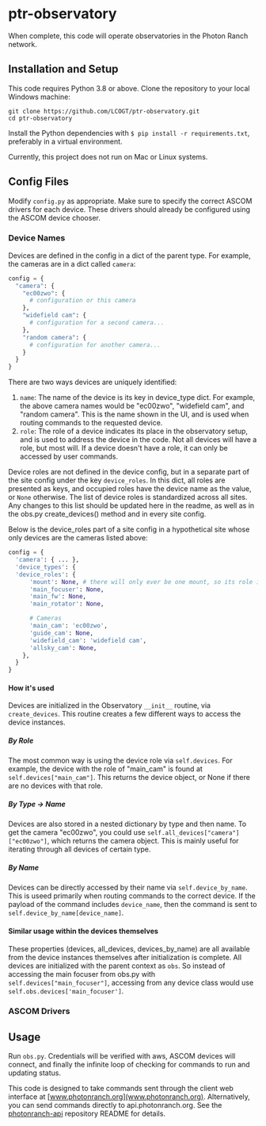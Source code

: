 # ptr-observatory

When complete, this code will operate observatories in the Photon Ranch network. 

## Installation and Setup

This code requires Python 3.8 or above. Clone the repository to your local Windows machine:

```
git clone https://github.com/LCOGT/ptr-observatory.git
cd ptr-observatory
```

Install the Python dependencies with `$ pip install -r requirements.txt`, preferably in a virtual environment.

Currently, this project does not run on Mac or Linux systems.

## Config Files

Modify `config.py` as appropriate. Make sure to specify the correct ASCOM drivers for each device.
These drivers should already be configured using the ASCOM device chooser.

### Device Names

Devices are defined in the config in a dict of the parent type. For example, the cameras are in a dict called `camera`:
```python
config = {
  "camera": {
    "ec00zwo": {
      # configuration or this camera
    },
    "widefield cam": { 
      # configuration for a second camera...
    },
    "random camera": {
      # configuration for another camera...
    }
  }
}
```

There are two ways devices are uniquely identified:

1. `name`: The name of the device is its key in device_type dict. For example, the above camera names would be
   "ec00zwo", "widefield cam", and "random camera". This is the name shown in the UI, and is used when routing commands
   to the requested device.
2. `role`: The role of a device indicates its place in the observatory setup, and is used to address the device in the
   code. Not all devices will have a role, but most will. If a device doesn't have a role, it can only be accessed by 
   user commands.

Device roles are not defined in the device config, but in a separate part of the site config under the key `device_roles`.
In this dict, all roles are presented as keys, and occupied roles have the device name as the value, or `None` otherwise.
The list of device roles is standardized across all sites. Any changes to this list should be updated here in the readme,
as well as in the obs.py create_devices() method and in every site config.

Below is the device_roles part of a site config in a hypothetical site whose only devices are the cameras listed above:

```python
config = {
  'camera': { ... },
  'device_types': {
  'device_roles': {
      'mount': None, # there will only ever be one mount, so its role is simply "mount"
      'main_focuser': None,
      'main_fw': None, 
      'main_rotator': None,

      # Cameras
      'main_cam': 'ec00zwo',
      'guide_cam': None,
      'widefield_cam': 'widefield cam',
      'allsky_cam': None,
    },
  }
}
```

#### How it's used

Devices are initialized in the Observatory `__init__` routine, via `create_devices`. This routine creates a few
different ways to access the device instances.

##### By Role

The most common way is using the device role via `self.devices`. For example, the device with the role of "main_cam"
is found at `self.devices["main_cam"]`. This returns the device object, or None if there are no devices with that role.

##### By Type -> Name

Devices are also stored in a nested dictionary by type and then name. To get the camera "ec00zwo", you could use
`self.all_devices["camera"]["ec00zwo"]`, which returns the camera object. This is mainly useful for iterating through
all devices of certain type.

##### By Name

Devices can be directly accessed by their name via `self.device_by_name`. This is useed primarily when routing commands
to the correct device. If the payload of the command includes `device_name`, then the command is sent to
`self.device_by_name[device_name]`.
 
#### Similar usage within the devices themselves
These properties (devices, all_devices, devices_by_name) are all available from the device instances themselves after
initialization is complete. All devices are initialized with the parent context as `obs`. So instead of accessing the
main focuser from obs.py with `self.devices["main_focuser"]`, accessing from any device class would use
`self.obs.devices['main_focuser']`.

### ASCOM Drivers

## Usage

Run `obs.py`. Credentials will be verified with aws, ASCOM devices will connect, and finally the infinite loop of checking for commands to run and updating status.

This code is designed to take commands sent through the client web interface at [www.photonranch.org](www.photonranch.org). Alternatively, you can send commands directly to api.photonranch.org. See the [photonranch-api](https://github.com/LCOGT/photonranch-api) repository README for details.
